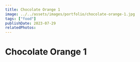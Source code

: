 ```yaml
---
title: Chocolate Orange 1
image: ../../assets/images/portfolio/chocolate-orange-1.jpg
tags: ["food"]
publishDate: 2023-07-29
relatedPhotos:
---
```

# Chocolate Orange 1
